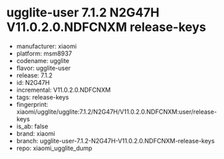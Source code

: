 # ugglite-user 7.1.2 N2G47H V11.0.2.0.NDFCNXM release-keys
- manufacturer: xiaomi
- platform: msm8937
- codename: ugglite
- flavor: ugglite-user
- release: 7.1.2
- id: N2G47H
- incremental: V11.0.2.0.NDFCNXM
- tags: release-keys
- fingerprint: xiaomi/ugglite/ugglite:7.1.2/N2G47H/V11.0.2.0.NDFCNXM:user/release-keys
- is_ab: false
- brand: xiaomi
- branch: ugglite-user-7.1.2-N2G47H-V11.0.2.0.NDFCNXM-release-keys
- repo: xiaomi_ugglite_dump
